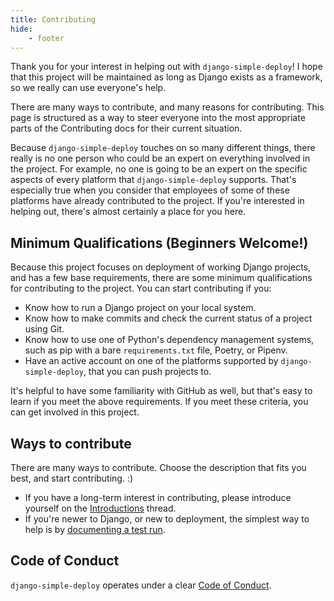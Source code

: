```yaml
---
title: Contributing
hide:
    - footer
---
```


Thank you for your interest in helping out with `django-simple-deploy`! I hope that this project will be maintained as long as Django exists as a framework, so we really can use everyone's help.

There are many ways to contribute, and many reasons for contributing. This page is structured as a way to steer everyone into the most appropriate parts of the Contributing docs for their current situation.

Because `django-simple-deploy` touches on so many different things, there really is no one person who could be an expert on everything involved in the project. For example, no one is going to be an expert on the specific aspects of every platform that `django-simple-deploy` supports. That's especially true when you consider that employees of some of these platforms have already contributed to the project. If you're interested in helping out, there's almost certainly a place for you here.

Minimum Qualifications (Beginners Welcome!)
---

Because this project focuses on deployment of working Django projects, and has a few base requirements, there are some minimum qualifications for contributing to the project. You can start contributing if you:

- Know how to run a Django project on your local system.
- Know how to make commits and check the current status of a project using Git.
- Know how to use one of Python's dependency management systems, such as pip with a bare `requirements.txt` file, Poetry, or Pipenv.
- Have an active account on one of the platforms supported by `django-simple-deploy`, that you can push projects to.

It's helpful to have some familiarity with GitHub as well, but that's easy to learn if you meet the above requirements. If you meet these criteria, you can get involved in this project.

Ways to contribute
---

There are many ways to contribute. Choose the description that fits you best, and start contributing. :)

- If you have a long-term interest in contributing, please introduce yourself on the [Introductions](https://github.com/ehmatthes/django-simple-deploy/discussions/130) thread.
- If you're newer to Django, or new to deployment, the simplest way to help is by [documenting a test run](test_run.md).

Code of Conduct
---

`django-simple-deploy` operates under a clear [Code of Conduct](https://github.com/ehmatthes/django-simple-deploy/blob/main/old_docs/code_of_conduct.md).